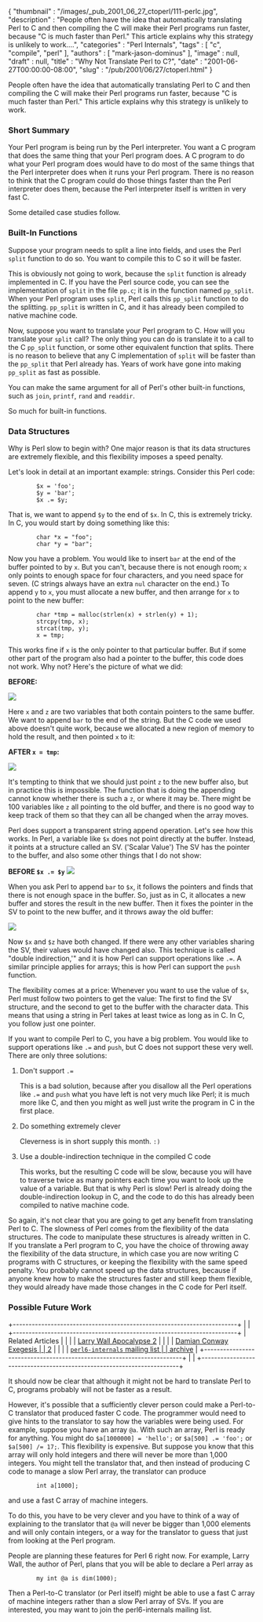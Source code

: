 {
   "thumbnail" : "/images/_pub_2001_06_27_ctoperl/111-perlc.jpg",
   "description" : "People often have the idea that automatically translating Perl to C and then compiling the C will make their Perl programs run faster, because \"C is much faster than Perl.\" This article explains why this strategy is unlikely to work....",
   "categories" : "Perl Internals",
   "tags" : [
      "c",
      "compile",
      "perl"
   ],
   "authors" : [
      "mark-jason-dominus"
   ],
   "image" : null,
   "draft" : null,
   "title" : "Why Not Translate Perl to C?",
   "date" : "2001-06-27T00:00:00-08:00",
   "slug" : "/pub/2001/06/27/ctoperl.html"
}





People often have the idea that automatically translating Perl to C and
then compiling the C will make their Perl programs run faster, because
"C is much faster than Perl." This article explains why this strategy is
unlikely to work.

### Short Summary

Your Perl program is being run by the Perl interpreter. You want a C
program that does the same thing that your Perl program does. A C
program to do what your Perl program does would have to do most of the
same things that the Perl interpreter does when it runs your Perl
program. There is no reason to think that the C program could do those
things faster than the Perl interpreter does them, because the Perl
interpreter itself is written in very fast C.

Some detailed case studies follow.

### Built-In Functions

Suppose your program needs to split a line into fields, and uses the
Perl `split` function to do so. You want to compile this to C so it will
be faster.

This is obviously not going to work, because the `split` function is
already implemented in C. If you have the Perl source code, you can see
the implementation of `split` in the file `pp.c`; it is in the function
named `pp_split`. When your Perl program uses `split`, Perl calls this
`pp_split` function to do the splitting. `pp_split` is written in C, and
it has already been compiled to native machine code.

Now, suppose you want to translate your Perl program to C. How will you
translate your `split` call? The only thing you can do is translate it
to a call to the C `pp_split` function, or some other equivalent
function that splits. There is no reason to believe that any C
implementation of `split` will be faster than the `pp_split` that Perl
already has. Years of work have gone into making `pp_split` as fast as
possible.

You can make the same argument for all of Perl's other built-in
functions, such as `join`, `printf`, `rand` and `readdir`.

So much for built-in functions.

### Data Structures

Why is Perl slow to begin with? One major reason is that its data
structures are extremely flexible, and this flexibility imposes a speed
penalty.

Let's look in detail at an important example: strings. Consider this
Perl code:

            $x = 'foo';     
            $y = 'bar';
            $x .= $y;

That is, we want to append `$y` to the end of `$x`. In C, this is
extremely tricky. In C, you would start by doing something like this:

            char *x = "foo";
            char *y = "bar";

Now you have a problem. You would like to insert `bar` at the end of the
buffer pointed to by `x`. But you can't, because there is not enough
room; `x` only points to enough space for four characters, and you need
space for seven. (C strings always have an extra `nul` character on the
end.) To append `y` to `x`, you must allocate a new buffer, and then
arrange for `x` to point to the new buffer:

            char *tmp = malloc(strlen(x) + strlen(y) + 1);
            strcpy(tmp, x);
            strcat(tmp, y);
            x = tmp;

This works fine if `x` is the only pointer to that particular buffer.
But if some other part of the program also had a pointer to the buffer,
this code does not work. Why not? Here's the picture of what we did:

**BEFORE:**

![](/images/_pub_2001_06_27_ctoperl/cbef.gif)

Here `x` and `z` are two variables that both contain pointers to the
same buffer. We want to append `bar` to the end of the string. But the C
code we used above doesn't quite work, because we allocated a new region
of memory to hold the result, and then pointed `x` to it:

**AFTER `x = tmp`:**

![](/images/_pub_2001_06_27_ctoperl/caft.gif)

It's tempting to think that we should just point `z` to the new buffer
also, but in practice this is impossible. The function that is doing the
appending cannot know whether there is such a `z`, or where it may be.
There might be 100 variables like `z` all pointing to the old buffer,
and there is no good way to keep track of them so that they can all be
changed when the array moves.

Perl does support a transparent string append operation. Let's see how
this works. In Perl, a variable like `$x` does not point directly at the
buffer. Instead, it points at a structure called an SV. ('Scalar Value')
The SV has the pointer to the buffer, and also some other things that I
do not show:

**BEFORE `$x .= $y`**
![](/images/_pub_2001_06_27_ctoperl/pbef.gif)

When you ask Perl to append `bar` to `$x`, it follows the pointers and
finds that there is not enough space in the buffer. So, just as in C, it
allocates a new buffer and stores the result in the new buffer. Then it
fixes the pointer in the SV to point to the new buffer, and it throws
away the old buffer:

![](/images/_pub_2001_06_27_ctoperl/paft.gif)

Now `$x` and `$z` have both changed. If there were any other variables
sharing the SV, their values would have changed also. This technique is
called "double indirection,'" and it is how Perl can support operations
like `.=`. A similar principle applies for arrays; this is how Perl can
support the `push` function.

The flexibility comes at a price: Whenever you want to use the value of
`$x`, Perl must follow two pointers to get the value: The first to find
the SV structure, and the second to get to the buffer with the character
data. This means that using a string in Perl takes at least twice as
long as in C. In C, you follow just one pointer.

If you want to compile Perl to C, you have a big problem. You would like
to support operations like `.=` and `push`, but C does not support these
very well. There are only three solutions:

1.  Don't support `.=`

    This is a bad solution, because after you disallow all the Perl
    operations like `.=` and `push` what you have left is not very much
    like Perl; it is much more like C, and then you might as well just
    write the program in C in the first place.

2.  Do something extremely clever

    Cleverness is in short supply this month. `:)`

3.  Use a double-indirection technique in the compiled C code

    This works, but the resulting C code will be slow, because you will
    have to traverse twice as many pointers each time you want to look
    up the value of a variable. But that is why Perl is slow! Perl is
    already doing the double-indirection lookup in C, and the code to do
    this has already been compiled to native machine code.

So again, it's not clear that you are going to get any benefit from
translating Perl to C. The slowness of Perl comes from the flexibility
of the data structures. The code to manipulate these structures is
already written in C. If you translate a Perl program to C, you have the
choice of throwing away the flexibility of the data structure, in which
case you are now writing C programs with C structures, or keeping the
flexibility with the same speed penalty. You probably cannot speed up
the data structures, because if anyone knew how to make the structures
faster and still keep them flexible, they would already have made those
changes in the C code for Perl itself.

### Possible Future Work

+-----------------------------------------------------------------------+
|                                                                       |
+-----------------------------------------------------------------------+
| Related Articles                                                      |
|                                                                       |
| [Larry Wall Apocalypse 2](/media/_pub_2001_06_27_ctoperl/wall.html)   |
|                                                                       |
| [Damian Conway Exegesis                                               |
| 2](/media/_pub_2001_06_27_ctoperl/exegesis2.html)                     |
|                                                                       |
| [`perl6-internals` mailing list                                       |
| archive](http://archive.develooper.com/perl6-internals@perl.org/)     |
+-----------------------------------------------------------------------+
|                                                                       |
+-----------------------------------------------------------------------+

It should now be clear that although it might not be hard to translate
Perl to C, programs probably will not be faster as a result.

However, it's possible that a sufficiently clever person could make a
Perl-to-C translator that produced faster C code. The programmer would
need to give hints to the translator to say how the variables were being
used. For example, suppose you have an array `@a`. With such an array,
Perl is ready for anything. You might do `$a[1000000] = 'hello';` or
`$a[500] .= 'foo';` or `$a[500] /= 17;`. This flexibility is expensive.
But suppose you know that this array will only hold integers and there
will never be more than 1,000 integers. You might tell the translator
that, and then instead of producing C code to manage a slow Perl array,
the translator can produce

            int a[1000];

and use a fast C array of machine integers.

To do this, you have to be very clever and you have to think of a way of
explaining to the translator that `@a` will never be bigger than 1,000
elements and will only contain integers, or a way for the translator to
guess that just from looking at the Perl program.

People are planning these features for Perl 6 right now. For example,
Larry Wall, the author of Perl, plans that you will be able to declare a
Perl array as

            my int @a is dim(1000);

Then a Perl-to-C translator (or Perl itself) might be able to use a fast
C array of machine integers rather than a slow Perl array of SVs. If you
are interested, you may want to join the perl6-internals mailing list.


